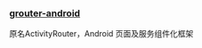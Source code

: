 ### [grouter-android](https://github.com/taoweiji/grouter-android)

原名ActivityRouter，Android 页面及服务组件化框架

